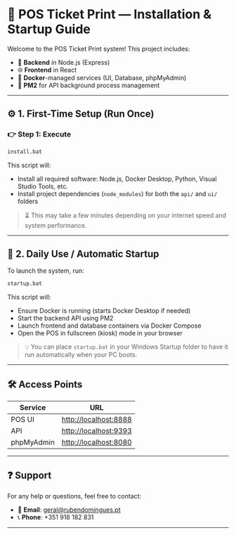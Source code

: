# 📘 POS Ticket Print — Installation & Startup Guide

Welcome to the POS Ticket Print system! This project includes:

- 🧠 **Backend** in Node.js (Express)
- 🌐 **Frontend** in React
- 🐳 **Docker**-managed services (UI, Database, phpMyAdmin)
- 🔁 **PM2** for API background process management

---

## ⚙️ 1. First-Time Setup (Run Once)

### 👉 Step 1: Execute

```bat
install.bat
```

This script will:

- Install all required software: Node.js, Docker Desktop, Python, Visual Studio Tools, etc.
- Install project dependencies (`node_modules`) for both the `api/` and `ui/` folders

> ⏳ This may take a few minutes depending on your internet speed and system performance.

---

## 🔁 2. Daily Use / Automatic Startup

To launch the system, run:

```bat
startup.bat
```

This script will:

- Ensure Docker is running (starts Docker Desktop if needed)
- Start the backend API using PM2
- Launch frontend and database containers via Docker Compose
- Open the POS in fullscreen (kiosk) mode in your browser

> 💡 You can place `startup.bat` in your Windows Startup folder to have it run automatically when your PC boots.

---

## 🛠️ Access Points

| Service       | URL                                 |
|---------------|--------------------------------------|
| POS UI        | [http://localhost:8888](http://localhost:8888) |
| API           | [http://localhost:9393](http://localhost:9393) |
| phpMyAdmin    | [http://localhost:8080](http://localhost:8080) |

---

## ❓ Support

For any help or questions, feel free to contact:

- 📧 **Email**: [geral@rubendomingues.pt](mailto:geral@rubendomingues.pt)
- 📞 **Phone**: +351 918 182 831

---
